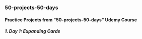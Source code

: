 ### 50-projects-50-days

#### Practice Projects from "50-projects-50-days" Udemy Course

##### 1. Day 1: Expanding Cards
